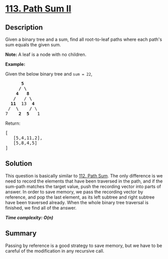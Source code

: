 # [113. Path Sum II](https://leetcode.com/problems/path-sum-ii/)

## Description

<div class="content__u3I1 question-content__JfgR"><div><p>Given a binary tree and a sum, find all root-to-leaf paths where each path's sum equals the given sum.</p>

<p><strong>Note:</strong>&nbsp;A leaf is a node with no children.</p>

<p><strong>Example:</strong></p>

<p>Given the below binary tree and <code>sum = 22</code>,</p>

<pre>      <strong>5</strong>
     <strong>/ \</strong>
    <strong>4   8</strong>
   <strong>/</strong>   / <strong>\</strong>
  <strong>11</strong>  13  <strong>4</strong>
 /  <strong>\</strong>    <strong>/</strong> \
7    <strong>2</strong>  <strong>5</strong>   1
</pre>

<p>Return:</p>

<pre>[
   [5,4,11,2],
   [5,8,4,5]
]
</pre>
</div></div>

## Solution
This question is basically similar to [112. Path Sum](https://github.com/BlueBug12/LeetCode-Solution/tree/master/%230112_PathSum). The only difference is we need to record the elements that have been traversed in the path, and if the sum-path matches the target value, push the recording vector into parts of answer. In order to save memory, we pass the recording vector by reference, and pop the last element, as its left subtree and right subtree have been traversed already. When the whole binary tree traversal is finished, we find all of the answer.

_**Time complexity: O(n)**_

## Summary
Passing by reference is a good strategy to save memory, but we have to be careful of the modification in any recursive call.
